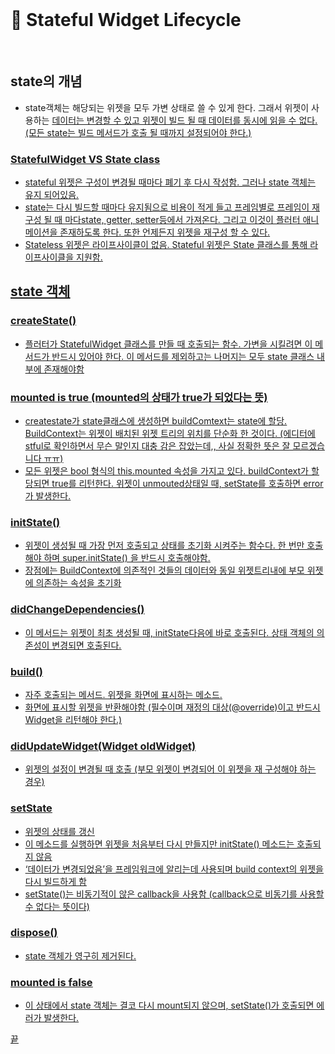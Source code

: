 <br>

# :blue_book: Stateful Widget Lifecycle

<br>

## state의 개념

- state객체는 해당되는 위젯을 모두 가변 상태로 쓸 수 있게 한다. 그래서 위젯이 사용하는 <u>데이터는 변경할 수 있고 위젯이 빌드 될 때 데이터를 동시에 읽을 수 없다<u/>. (모든 state는 빌드 메서드가 호출 될 때까지 설정되어야 한다.)


### StatefulWidget VS State class

- stateful 위젯은 구성이 변경될 때마다 폐기 후 다시 작성함. 그러나 state 객체는 유지 되어있음. 
- state는 다시 빌드할 때마다 유지됨으로 비용이 적게 들고 프레임별로 프레임이 재구성 될 때 마다state, getter, setter등에서 가져온다. 그리고 이것이 플러터 애니메이션을 존재하도록 한다. 또한 언제든지 위젯을 재구성 할 수 있다. 
- Stateless 위젯은 라이프사이클이 없음. Stateful 위젯은 State 클래스를 통해 라이프사이클을 지원함.

## state 객체

### createState()

- 플러터가 StatefulWidget 클래스를 만들 때 호출되는 함수. 가변을 시킬려면 이 메서드가 반드시 있어야 한다. 이 메서드를 제외하고는 나머지는 모두 state 클래스 내부에 존재해야함

### mounted is true (mounted의 상태가 true가 되었다는 뜻)

- createstate가 state클래스에 생성하면 buildComtext는 state에 할당. BuildContext는 위젯이 배치된 위젯 트리의 위치를 단순화 한 것이다. (에디터에 stful로 확인하면서 무슨 말인지 대충 감은 잡았는데,, 사실 정확한 뜻은 잘 모르겠습니다 ㅠㅠ)
- 모든 위젯은 bool 형식의 this.mounted 속성을 가지고 있다. buildContext가 할당되면 true를 리턴한다. 위젯이 unmouted상태일 때,  setState를 호출하면 error가 발생한다.


### initState()

- 위젯이 생성될 때 가장 먼저 호출되고 상태를 초기화 시켜주는 함수다. 한 번만 호출해야 하며 super.initState() 을 반드시 호출해야함.
- 장점에는 BuildContext에 의존적인 것들의 데이터와 동일 위젯트리내에 부모 위젯에 의존하는 속성을 초기화

### didChangeDependencies()

- 이 메서드는 위젯이 최초 생성될 때, initState다음에 바로 호출된다. 상태 객체의 의존성이 변경되면 호출된다. 


### build()

- 자주 호출되는 메서드. 위젯을 화면에 표시하는 메소드.
- 화면에 표시할 위젯을 반환해야함 (필수이며 재정의 대상(@override)이고 반드시 Widget을 리턴해야 한다.) 

### didUpdateWidget(Widget oldWidget)

- 위젯의 설정이 변경될 때 호출 (부모 위젯이 변경되어 이 위젯을 재 구성해야 하는 경우)

### setState

- 위젯의 상태를 갱신
- 이 메소드를 실행하면 위젯을 처음부터 다시 만들지만 initState() 메소드는 호출되지 않음
- ‘데이터가 변경되었음’을 프레임워크에 알리는데 사용되며 build context의 위젯을 다시 빌드하게 함
- setState()는 비동기적이 않은 callback을 사용함 (callback으로 비동기를 사용할 수 없다는 뜻이다)

### dispose()

- state 객체가 영구히 제거된다.

### mounted is false

- 이 상태에서 state 객체는 결코 다시 mount되지 않으며, setState()가 호출되면 에러가 발생한다.

끝


